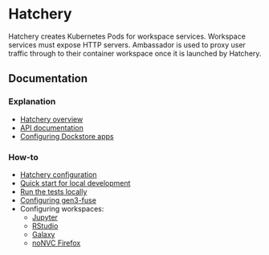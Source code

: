 # Hatchery

Hatchery creates Kubernetes Pods for workspace services. Workspace services must expose HTTP servers. Ambassador is used to proxy user traffic through to their container workspace once it is launched by Hatchery.

## Documentation

### Explanation
* [Hatchery overview](doc/explanation/hatcheryOverview.md)
* [API documentation](http://petstore.swagger.io/?url=https://raw.githubusercontent.com/uc-cdis/hatchery/master/doc/openapi.yaml)
* [Configuring Dockstore apps](doc/explanation/dockstore.md)

### How-to
* [Hatchery configuration](doc/howto/configuration.md)
* [Quick start for local development](doc/howto/quick_start.md)
* [Run the tests locally](doc/howto/devTest.md)
* [Configuring gen3-fuse](doc/howto/fuseSidecar.md)
* Configuring workspaces:
    * [Jupyter](doc/howto/jupyterNotebook.md)
    * [RStudio](doc/howto/rStudio.md)
    * [Galaxy](doc/howto/galaxy.md)
    * [noNVC Firefox](doc/howto/noVNCFirefox.md)
